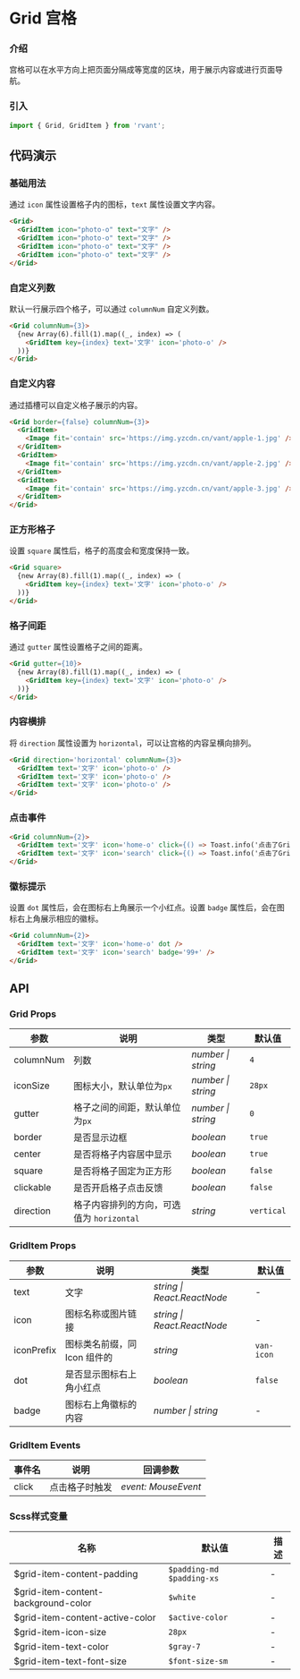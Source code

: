 # Grid 宫格

### 介绍

宫格可以在水平方向上把页面分隔成等宽度的区块，用于展示内容或进行页面导航。

### 引入

```js
import { Grid, GridItem } from 'rvant';
```

## 代码演示

### 基础用法

通过 `icon` 属性设置格子内的图标，`text` 属性设置文字内容。

```html
<Grid>
  <GridItem icon="photo-o" text="文字" />
  <GridItem icon="photo-o" text="文字" />
  <GridItem icon="photo-o" text="文字" />
  <GridItem icon="photo-o" text="文字" />
</Grid>
```

### 自定义列数

默认一行展示四个格子，可以通过 `columnNum` 自定义列数。

```html
<Grid columnNum={3}>
  {new Array(6).fill(1).map((_, index) => (
    <GridItem key={index} text='文字' icon='photo-o' />
  ))}
</Grid>
```

### 自定义内容

通过插槽可以自定义格子展示的内容。

```html
<Grid border={false} columnNum={3}>
  <GridItem>
    <Image fit='contain' src='https://img.yzcdn.cn/vant/apple-1.jpg' />
  </GridItem>
  <GridItem>
    <Image fit='contain' src='https://img.yzcdn.cn/vant/apple-2.jpg' />
  </GridItem>
  <GridItem>
    <Image fit='contain' src='https://img.yzcdn.cn/vant/apple-3.jpg' />
  </GridItem>
</Grid>
```

### 正方形格子

设置 `square` 属性后，格子的高度会和宽度保持一致。

```html
<Grid square>
  {new Array(8).fill(1).map((_, index) => (
    <GridItem key={index} text='文字' icon='photo-o' />
  ))}
</Grid>
```

### 格子间距

通过 `gutter` 属性设置格子之间的距离。

```html
<Grid gutter={10}>
  {new Array(8).fill(1).map((_, index) => (
    <GridItem key={index} text='文字' icon='photo-o' />
  ))}
</Grid>
```

### 内容横排

将 `direction` 属性设置为 `horizontal`，可以让宫格的内容呈横向排列。

```html
<Grid direction='horizontal' columnNum={3}>
  <GridItem text='文字' icon='photo-o' />
  <GridItem text='文字' icon='photo-o' />
  <GridItem text='文字' icon='photo-o' />
</Grid>
```

### 点击事件

```html
<Grid columnNum={2}>
  <GridItem text='文字' icon='home-o' click={() => Toast.info('点击了GridItem 1')} />
  <GridItem text='文字' icon='search' click={() => Toast.info('点击了GridItem 2')} />
</Grid>
```

### 徽标提示

设置 `dot` 属性后，会在图标右上角展示一个小红点。设置 `badge` 属性后，会在图标右上角展示相应的徽标。

```html
<Grid columnNum={2}>
  <GridItem text='文字' icon='home-o' dot />
  <GridItem text='文字' icon='search' badge='99+' />
</Grid>
```

## API

### Grid Props

| 参数      | 说明                                      | 类型               | 默认值     |
| --------- | ----------------------------------------- | ------------------ | ---------- |
| columnNum | 列数                                      | _number \| string_ | `4`        |
| iconSize  | 图标大小，默认单位为`px`                  | _number \| string_ | `28px`     |
| gutter    | 格子之间的间距，默认单位为`px`            | _number \| string_ | `0`        |
| border    | 是否显示边框                              | _boolean_          | `true`     |
| center    | 是否将格子内容居中显示                    | _boolean_          | `true`     |
| square    | 是否将格子固定为正方形                    | _boolean_          | `false`    |
| clickable | 是否开启格子点击反馈                      | _boolean_          | `false`    |
| direction | 格子内容排列的方向，可选值为 `horizontal` | _string_           | `vertical` |

### GridItem Props

| 参数       | 说明                         | 类型               | 默认值     |
| ---------- | ---------------------------- | ------------------ | ---------- |
| text       | 文字                         | _string \| React.ReactNode_           | -          |
| icon       | 图标名称或图片链接           | _string \| React.ReactNode_           | -          |
| iconPrefix | 图标类名前缀，同 Icon 组件的 | _string_           | `van-icon` |
| dot        | 是否显示图标右上角小红点     | _boolean_          | `false`    |
| badge      | 图标右上角徽标的内容         | _number \| string_ | -          |

### GridItem Events

| 事件名 | 说明           | 回调参数            |
| ------ | -------------- | ------------------- |
| click  | 点击格子时触发 | _event: MouseEvent_ |

### Scss样式变量

| 名称                                | 默认值                    | 描述 |
| ----------------------------------- | ------------------------- | ---- |
| $grid-item-content-padding          | `$padding-md $padding-xs` | -    |
| $grid-item-content-background-color | `$white`                  | -    |
| $grid-item-content-active-color     | `$active-color`           | -    |
| $grid-item-icon-size                | `28px`                    | -    |
| $grid-item-text-color               | `$gray-7`                 | -    |
| $grid-item-text-font-size           | `$font-size-sm`           | -    |
